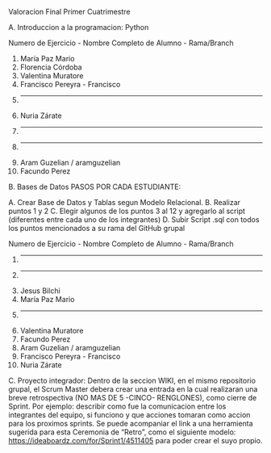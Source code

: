 Valoracion Final Primer Cuatrimestre

A.  Introduccion a la programacion: Python

Numero de Ejercicio - Nombre Completo de Alumno - Rama/Branch

1. María Paz Mario
2. Florencia Córdoba
3. Valentina Muratore
4. Francisco Pereyra - Francisco
5. --------
6. Nuria Zárate
7. --------
8. --------
9. Aram Guzelian / aramguzelian
10. Facundo Perez 



B. Bases de Datos
PASOS POR CADA ESTUDIANTE: 

A. Crear Base de Datos y Tablas segun Modelo Relacional.
B. Realizar puntos 1 y 2
C. Elegir algunos de los puntos 3 al 12 y agregarlo al script  (diferentes entre cada uno de los integrantes)
D. Subir Script .sql con todos los puntos mencionados a su rama del GitHub grupal

Numero de Ejercicio - Nombre Completo de Alumno - Rama/Branch

1. --------
2. --------
3. Jesus Bilchi
4. María Paz Mario
5. --------
6. Valentina Muratore
7. Facundo Perez
8. Aram Guzelian / aramguzelian
9. Francisco Pereyra - Francisco
10. Nuria Zárate



C. Proyecto integrador: 
Dentro de la seccion WIKI, en el mismo repositorio grupal, el Scrum Master debera crear una entrada en la cual realizaran una breve retrospectiva (NO MAS DE 5 -CINCO- RENGLONES), como cierre de Sprint. Por ejemplo: describir como fue la comunicacion entre los integrantes del equipo, si funciono y que acciones tomaran como accion para los proximos sprints. Se puede acompaniar el link a una herramienta sugerida para esta Ceremonia de “Retro”, como el siguiente modelo: https://ideaboardz.com/for/Sprint1/4511405 para poder crear el suyo propio.
